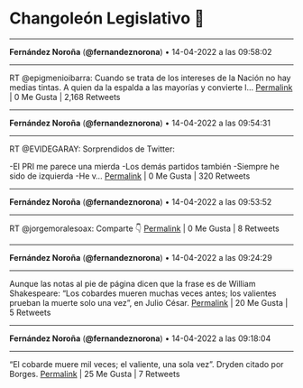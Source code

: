 # Changoleón Legislativo 🙈
*****
**Fernández Noroña** (**@fernandeznorona**) • 14-04-2022 a las 09:58:02
*****
RT @epigmenioibarra: Cuando se trata de los intereses de la Nación no hay medias tintas. A quien da la espalda a las mayorías y convierte l…
[Permalink](https://twitter.com/fernandeznorona/status/1514664289960927233) | 0 Me Gusta | 2,168 Retweets
*****
**Fernández Noroña** (**@fernandeznorona**) • 14-04-2022 a las 09:54:31
*****
RT @EVIDEGARAY: Sorprendidos de Twitter: 
 
-El PRI me parece una mierda 
-Los demás partidos también 
-Siempre he sido de izquierda 
-He v…
[Permalink](https://twitter.com/fernandeznorona/status/1514663404543348736) | 0 Me Gusta | 320 Retweets
*****
**Fernández Noroña** (**@fernandeznorona**) • 14-04-2022 a las 09:53:52
*****
RT @jorgemoralesoax: Comparte 👇
[Permalink](https://twitter.com/fernandeznorona/status/1514663243398135818) | 0 Me Gusta | 8 Retweets
*****
**Fernández Noroña** (**@fernandeznorona**) • 14-04-2022 a las 09:24:29
*****
Aunque las notas al pie de página dicen que la frase es de William Shakespeare: “Los cobardes mueren muchas veces antes; los valientes prueban la muerte solo una vez”, en Julio César.
[Permalink](https://twitter.com/fernandeznorona/status/1514655847644815371) | 20 Me Gusta | 5 Retweets
*****
**Fernández Noroña** (**@fernandeznorona**) • 14-04-2022 a las 09:18:04
*****
“El cobarde muere mil veces; el valiente, una sola vez”. Dryden citado por Borges.
[Permalink](https://twitter.com/fernandeznorona/status/1514654230304509952) | 25 Me Gusta | 7 Retweets